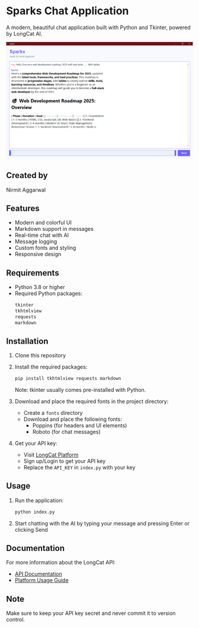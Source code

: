 # Sparks Chat Application

A modern, beautiful chat application built with Python and Tkinter, powered by LongCat AI.

![Sparks Chat Application](image.png)

## Created by

Nirmit Aggarwal

## Features

- Modern and colorful UI
- Markdown support in messages
- Real-time chat with AI
- Message logging
- Custom fonts and styling
- Responsive design

## Requirements

- Python 3.8 or higher
- Required Python packages:
  ```
  tkinter
  tkhtmlview
  requests
  markdown
  ```

## Installation

1. Clone this repository
2. Install the required packages:

   ```bash
   pip install tkhtmlview requests markdown
   ```

   Note: tkinter usually comes pre-installed with Python.

3. Download and place the required fonts in the project directory:

   - Create a `fonts` directory
   - Download and place the following fonts:
     - Poppins (for headers and UI elements)
     - Roboto (for chat messages)

4. Get your API key:
   - Visit [LongCat Platform](https://longcat.chat/platform/usage)
   - Sign up/Login to get your API key
   - Replace the `API_KEY` in `index.py` with your key

## Usage

1. Run the application:
   ```bash
   python index.py
   ```
2. Start chatting with the AI by typing your message and pressing Enter or clicking Send

## Documentation

For more information about the LongCat API:

- [API Documentation](https://longcat.chat/platform/docs/)
- [Platform Usage Guide](https://longcat.chat/platform/usage)

## Note

Make sure to keep your API key secret and never commit it to version control.
